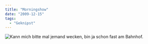 ```yaml
---
title: "Morningshow"
date: "2009-12-15"
tags:
  - "Geknipst"
---
```


![Kann mich bitte mal jemand wecken, bin ja schon fast am Bahnhof.](/images/codecandies/4187216096_37e6c7436d_b.jpg)
